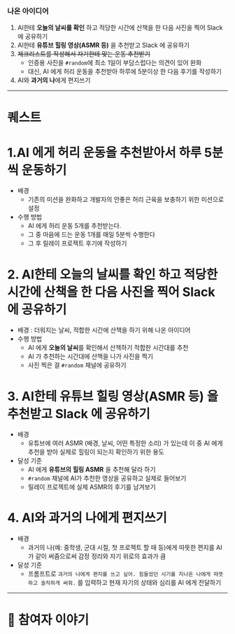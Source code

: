 ### 나온 아이디어

1. AI한테 **오늘의 날씨를 확인** 하고 적당한 시간에 산책을 한 다음 사진을 찍어 Slack 에 공유하기
2. AI한테 **유튜브 힐링 영상(ASMR 등)** 을 추천받고 Slack 에 공유하기
3. ~~체크리스트를 작성해서 자기한테 맞는 운동 추천받기~~
   - 인증용 사진을 `#random`에 최소 1일이 부담스럽다는 의견이 있어 완화
   - 대신, AI 에게 허리 운동을 추천받아 하루에 5분이상 한 다음 후기를 작성하기
4. AI와 **과거의 나**에게 편지쓰기

---

# 퀘스트

# 1.AI 에게 허리 운동을 추천받아서 하루 5분씩 운동하기

-   배경
    - 기존의 미션을 완화하고 개발자의 안좋은 허리 근육을 보충하기 위한 미션으로 설정
-   수행 방법
    - AI 에게 허리 운동 5개를 추천받는다.
    - 그 중 마음에 드는 운동 1개를 매일 5분씩 수행한다
    - 그 후 릴레이 프로젝트 후기에 작성하기

# 2. AI한테 오늘의 날씨를 확인 하고 적당한 시간에 산책을 한 다음 사진을 찍어 Slack 에 공유하기

-   배경 : 더워지는 날씨, 적합한 시간에 산책을 하기 위해 나온 아이디어
-   수행 방법
    - AI 에게 **오늘의 날씨**를 확인해서 산책하기 적합한 시간대를 추천
    - AI 가 추천하는 시간대에 산책을 나가 사진을 찍기
    - 사진 찍은 걸 `#random` 채널에 공유하기

# 3. AI한테 유튜브 힐링 영상(ASMR 등) 을 추천받고 Slack 에 공유하기

-   배경
    -   유튜브에 여러 ASMR (배경, 날씨, 어떤 특정한 소리) 가 있는데 이 중 AI 에게 추천을 받아 실제로 힐링이 되는지 확인하기 위한 용도
-   달성 기준
    -   AI 에게 **유튜브의 힐링 ASMR** 을 추천해 달라 하기
    -   `#random` 채널에 AI가 추천한 영상을 공유하고 실제로 들어보기
    -   릴레이 프로젝트에 실제 ASMR의 후기를 남겨보기

# 4. AI와 과거의 나에게 편지쓰기

-   배경
    -   과거의 나(예: 중학생, 군대 시절, 첫 프로젝트 할 때 등)에게 따뜻한 편지를 AI가 같이 써줌으로써 감정 정리와 자기 위로의 효과가 큼
-   달성 기준
    -   프롬프트로 `과거의 나에게 편지를 쓰고 싶어. 힘들었던 시기를 지나온 나에게 따뜻하고 솔직하게 써줘.` 를 입력하고 현재 자기의 상태와 심리를 AI 에게 전달하기

---

# 💬 참여자 이야기
